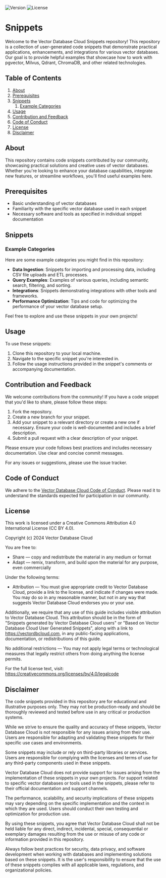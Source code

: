 ![Version](https://img.shields.io/badge/version-1.0.0-blue.svg)
![License](https://img.shields.io/badge/license-CC%20BY%204.0-green.svg)

# Snippets

Welcome to the Vector Database Cloud Snippets repository! This repository is a collection of user-generated code snippets that demonstrate practical applications, enhancements, and integrations for various vector databases. Our goal is to provide helpful examples that showcase how to work with pgvector, Milvus, Qdrant, ChromaDB, and other related technologies.

## Table of Contents

1. [About](#about)
2. [Prerequisites](#prerequisites)
3. [Snippets](#snippets)
    1. [Example Categories](#example-categories)
4. [Usage](#usage)
5. [Contribution and Feedback](#contribution-and-feedback)
6. [Code of Conduct](#code-of-conduct)
7. [License](#license)
8. [Disclaimer](#disclaimer)


## About

This repository contains code snippets contributed by our community, showcasing practical solutions and creative uses of vector databases. Whether you're looking to enhance your database capabilities, integrate new features, or streamline workflows, you'll find useful examples here.

## Prerequisites

- Basic understanding of vector databases
- Familiarity with the specific vector database used in each snippet
- Necessary software and tools as specified in individual snippet documentation

## Snippets

### Example Categories

Here are some example categories you might find in this repository:

- **Data Ingestion**: Snippets for importing and processing data, including CSV file uploads and ETL processes.
- **Query Examples**: Examples of various queries, including semantic search, filtering, and sorting.
- **Integrations**: Snippets demonstrating integrations with other tools and frameworks.
- **Performance Optimization**: Tips and code for optimizing the performance of your vector database setup.

Feel free to explore and use these snippets in your own projects!

## Usage

To use these snippets:

1. Clone this repository to your local machine.
2. Navigate to the specific snippet you're interested in.
3. Follow the usage instructions provided in the snippet's comments or accompanying documentation.

## Contribution and Feedback

We welcome contributions from the community! If you have a code snippet that you'd like to share, please follow these steps:

1. Fork the repository.
2. Create a new branch for your snippet.
3. Add your snippet to a relevant directory or create a new one if necessary. Ensure your code is well-documented and includes a brief description.
4. Submit a pull request with a clear description of your snippet.

Please ensure your code follows best practices and includes necessary documentation. Use clear and concise commit messages.

For any issues or suggestions, please use the issue tracker.

## Code of Conduct

We adhere to the [Vector Database Cloud Code of Conduct](https://github.com/VectorDBCloud/Community/blob/main/CODE_OF_CONDUCT.md). Please read it to understand the standards expected for participation in our community.


## License

This work is licensed under a Creative Commons Attribution 4.0 International License (CC BY 4.0).

Copyright (c) 2024 Vector Database Cloud

You are free to:
- Share — copy and redistribute the material in any medium or format
- Adapt — remix, transform, and build upon the material for any purpose, even commercially

Under the following terms:
- Attribution — You must give appropriate credit to Vector Database Cloud, provide a link to the license, and indicate if changes were made. You may do so in any reasonable manner, but not in any way that suggests Vector Database Cloud endorses you or your use.

Additionally, we require that any use of this guide includes visible attribution to Vector Database Cloud. This attribution should be in the form of "Snippets generated by Vector Database Cloud users" or "Based on Vector Database Cloud User Generated Snippets", along with a link to https://vectordbcloud.com, in any public-facing applications, documentation, or redistributions of this guide.

No additional restrictions — You may not apply legal terms or technological measures that legally restrict others from doing anything the license permits.

For the full license text, visit: https://creativecommons.org/licenses/by/4.0/legalcode


## Disclaimer

The code snippets provided in this repository are for educational and illustrative purposes only. They may not be production-ready and should be thoroughly reviewed and tested before use in any critical or production systems.

While we strive to ensure the quality and accuracy of these snippets, Vector Database Cloud is not responsible for any issues arising from their use. Users are responsible for adapting and validating these snippets for their specific use cases and environments.

Some snippets may include or rely on third-party libraries or services. Users are responsible for complying with the licenses and terms of use for any third-party components used in these snippets.

Vector Database Cloud does not provide support for issues arising from the implementation of these snippets in your own projects. For support related to specific vector databases or tools used in the snippets, please refer to their official documentation and support channels.

The performance, scalability, and security implications of these snippets may vary depending on the specific implementation and the context in which they are used. Users should conduct their own testing and optimization for production use.

By using these snippets, you agree that Vector Database Cloud shall not be held liable for any direct, indirect, incidental, special, consequential or exemplary damages resulting from the use or misuse of any code or information provided in this repository.

Always follow best practices for security, data privacy, and software development when working with databases and implementing solutions based on these snippets. It is the user's responsibility to ensure that the use of these snippets complies with all applicable laws, regulations, and organizational policies.
